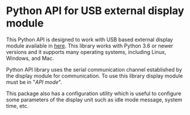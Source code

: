 # Python API for USB external display module

This Python API is designed to work with USB based external display module 
available in [here](https://github.com/dilshan/usb-external-display). 
This library works with Python 3.6 or newer versions and it supports many 
operating systems, including Linux, Windows, and Mac.

Python API library uses the serial communication channel established by 
the display module for communication. To use this library display module 
must be in "*API mode*".

This package also has a configuration utility which is useful to 
configure some parameters of the display unit such as idle mode message, 
system time, etc.
